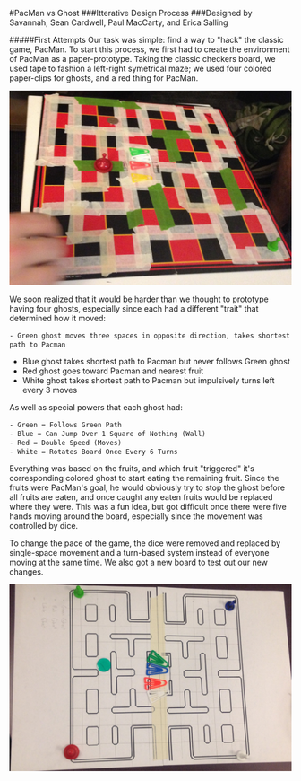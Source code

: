 #PacMan vs Ghost
###Itterative Design Process
###Designed by Savannah, Sean Cardwell, Paul MacCarty, and Erica Salling

#####First Attempts
Our task was simple: find a way to "hack" the classic game, PacMan. To start this process, we first had to create the environment of PacMan as a paper-prototype. Taking the classic checkers board, we used tape to fashion a left-right symetrical maze; we used four colored paper-clips for ghosts, and a red thing for PacMan. 

![Take1](Take1.JPG)

We soon realized that it would be harder than we thought to prototype having four ghosts, especially since each had a different "trait" that determined how it moved:

	- Green ghost moves three spaces in opposite direction, takes shortest path to Pacman
  - Blue ghost takes shortest path to Pacman but never follows Green ghost
  - Red ghost goes toward Pacman and nearest fruit
  - White ghost takes shortest path to Pacman but impulsively turns left every 3 moves

As well as special powers that each ghost had:

	- Green = Follows Green Path
	- Blue = Can Jump Over 1 Square of Nothing (Wall)
	- Red = Double Speed (Moves)
	- White = Rotates Board Once Every 6 Turns

Everything was based on the  fruits, and which fruit "triggered" it's corresponding colored ghost to start eating the remaining fruit. Since the fruits were PacMan's goal, he would obviously try to stop the ghost before all fruits are eaten, and once caught any eaten fruits would be replaced where they were. This was a fun idea, but got difficult once there were five hands moving around the board, especially since the movement was controlled by dice. 

To change the pace of the game, the dice were removed and replaced by single-space movement and a turn-based system instead of everyone moving at the same time. We also got a new board to test out our new changes. 

![Take1](Take2.JPG)





